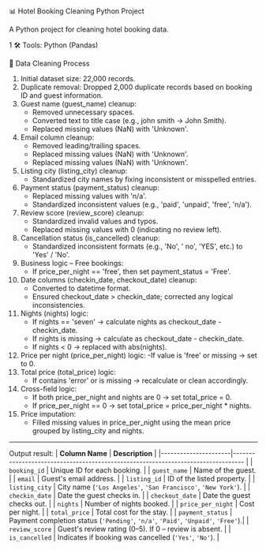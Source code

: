 📊 Hotel Booking Cleaning Python Project


A Python project for cleaning hotel booking data.

1
🛠️ Tools:
Python (Pandas)


🧹 Data Cleaning Process
1. Initial dataset size: 22,000 records.
2. Duplicate removal: Dropped 2,000 duplicate records based on booking ID and guest information.
3. Guest name (guest_name) cleanup:
    - Removed unnecessary spaces.
    - Converted text to title case (e.g., john smith → John Smith).
    - Replaced missing values (NaN) with 'Unknown'.
4. Email column cleanup:
    - Removed leading/trailing spaces.
    - Replaced missing values (NaN) with 'Unknown'.
    - Replaced missing values (NaN) with 'Unknown'.
6. Listing city (listing_city) cleanup:
    - Standardized city names by fixing inconsistent or misspelled entries.
8. Payment status (payment_status) cleanup:
    - Replaced missing values with 'n/a'.
    - Standardized inconsistent values (e.g., 'paid', 'unpaid', 'free', 'n/a').
10. Review score (review_score) cleanup:
    - Standardized invalid values and typos.
    - Replaced missing values with 0 (indicating no review left).
11. Cancellation status (is_cancelled) cleanup:
    - Standardized inconsistent formats (e.g., 'No', ' no', 'YES', etc.) to 'Yes' / 'No'.
12. Business logic – Free bookings:
    - If price_per_night == 'free', then set payment_status = 'Free'.
13. Date columns (checkin_date, checkout_date) cleanup:
    - Converted to datetime format.
    - Ensured checkout_date > checkin_date; corrected any logical inconsistencies.
14. Nights (nights) logic:
    - If nights == 'seven' → calculate nights as checkout_date - checkin_date.
    - If nights is missing → calculate as checkout_date - checkin_date.
    - If nights < 0 → replaced with abs(nights).
15. Price per night (price_per_night) logic:
    -If value is 'free' or missing → set to 0.
16. Total price (total_price) logic:
    - If contains 'error' or is missing → recalculate or clean accordingly.
17. Cross-field logic:
    - If both price_per_night and nights are 0 → set total_price = 0.
    - If price_per_night == 0 → set total_price = price_per_night * nights.
18. Price imputation:
    - Filled missing values in price_per_night using the mean price grouped by listing_city and nights.
--------------
Output result:
| **Column Name**      | **Description**                                                                  |
|----------------------|--------------------------------------------------------------------------------- |
| `booking_id`         | Unique ID for each booking.                                                      |
| `guest_name`         | Name of the guest.                                                               |
| `email`              | Guest's email address.                                                           |
| `listing_id`         | ID of the listed property.                                                       |
| `listing_city`       | City name (`'Los Angeles'`, `'San Francisco'`, `'New York'`).                    |
| `checkin_date`       | Date the guest checks in.                                                        |
| `checkout_date`      | Date the guest checks out.                                                       |
| `nights`             | Number of nights booked.                                                         |
| `price_per_night`    | Cost per night.                                                                  |
| `total_price`        | Total cost for the stay.                                                         |
| `payment_status`     | Payment completion status (`'Pending'`, `'n/a'`, `'Paid'`, `'Unpaid'`, `'Free'`).|
| `review_score`       | Guest's review rating (0–5). If 0 – review is absent.                            |
| `is_cancelled`       | Indicates if booking was cancelled (`'Yes'`, `'No'`).                            |
